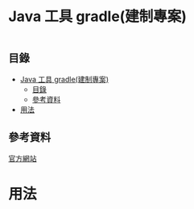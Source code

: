 # Java 工具 gradle(建制專案)

```
```

## 目錄

- [Java 工具 gradle(建制專案)](#java-工具-gradle建制專案)
	- [目錄](#目錄)
	- [參考資料](#參考資料)
- [用法](#用法)

## 參考資料

[官方網站](https://gradle.org/)

# 用法

